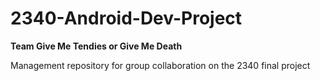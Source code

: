 # 2340-Android-Dev-Project
**Team Give Me Tendies or Give Me Death**

Management repository for group collaboration on the 2340 final project
